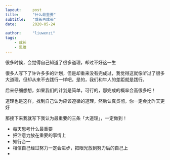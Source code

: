 ```yaml
---
layout:     post
title:      "什么最重要"
subtitle:   "成长再成长"
date:       2020-05-24

author:     "liuwenzi"
tags:
    - 成长
    - 思维
---
```


很多时候，会觉得自己知道了很多道理，却过不好这一生

很多人写下了许许多多的计划，但是却重来没有完成过，我觉得这就像听过了很多大道理，但却从来不去践行一样吧。是的，我们和牛人的差距就是践行。

后来仔细想想，如果我们的计划是简单，可行的，那完成的概率会高很多吧！

道理也是这样，找到自己认为应该遵循的道理，然后认真贯彻，你一定会比昨天更好

那接下来我就写下我认为最重要的三条「大道理」，一定做到！

- 每天思考什么最重要
- 把注意力放在重要的事情上
- 知行合一
- 相信自己经过努力一定会进步，把眼光放到努力后的自己上
- 

